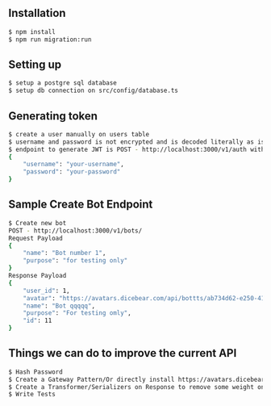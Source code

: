 
## Installation

```bash
$ npm install
$ npm run migration:run
```

## Setting up

```bash
$ setup a postgre sql database
$ setup db connection on src/config/database.ts
```

## Generating token

```bash
$ create a user manually on users table
$ username and password is not encrypted and is decoded literally as is for testing purposes
$ endpoint to generate JWT is POST - http://localhost:3000/v1/auth with  payload of 
{
    "username": "your-username",
    "password": "your-password"
}
```

## Sample Create Bot Endpoint

```bash
$ Create new bot
POST - http://localhost:3000/v1/bots/
Request Payload
{
    "name": "Bot number 1",
    "purpose": "for testing only"
}
Response Payload
{
    "user_id": 1,
    "avatar": "https://avatars.dicebear.com/api/bottts/ab734d62-e250-41dc-89b5-777f66b2ef41.svg",
    "name": "Bot qqqqq",
    "purpose": "For testing omly",
    "id": 11
}
```

## Things we can do to improve the current API

```bash
$ Hash Password
$ Create a Gateway Pattern/Or directly install https://avatars.dicebear.com/ for more flexible integrations
$ Create a Transformer/Serializers on Response to remove some weight on the controller
$ Write Tests
```

